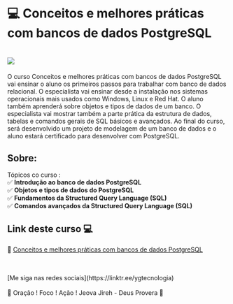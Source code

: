 # 💻   Conceitos e melhores práticas com bancos de dados PostgreSQL

<h1>
   <img src="https://i.ibb.co/0QqFD5J/CA0C2323.png" border="0">
</h1>

O curso Conceitos e melhores práticas com bancos de dados PostgreSQL vai ensinar o aluno os primeiros passos para trabalhar com banco de dados relacional. O especialista vai ensinar desde a instalação nos sistemas operacionais mais usados como Windows, Linux e Red Hat. O aluno também aprenderá sobre objetos e tipos de dados de um banco. O especialista vai mostrar também a parte prática da estrutura de dados, tabelas e comandos gerais de SQL básicos e avançados. Ao final do curso, será desenvolvido um projeto de modelagem de um banco de dados e o aluno estará certificado para desenvolver com PostgreSQL. 

## Sobre: 

Tópicos co curso :<br>
✅ **Introdução ao banco de dados PostgreSQL**<br>
✅ **Objetos e tipos de dados do PostgreSQL**<br>
✅ **Fundamentos da Structured Query Language (SQL)**<br>
✅ **Comandos avançados da Structured Query Language (SQL)**<br>

## Link deste curso  💻

 🎯 <a href="https://digitalinnovation.one/cursos/conceitos-e-melhores-praticas-com-bancos-de-dados-postgresql?ref=certificate/CA0C2323" target="_blank">Conceitos e melhores práticas com bancos de dados PostgreSQL</a>

<br>
<br>
[Me siga nas redes sociais](https://linktr.ee/ygtecnologia)
<br>
<br> 
🙏 Oração ! Foco ! Ação ! Jeova Jireh - Deus Provera 🙏  
